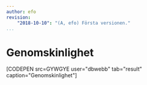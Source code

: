 ```yaml
---
author: efo
revision:
    "2018-10-10": "(A, efo) Första versionen."
...
```

Genomskinlighet
=======================


[CODEPEN src=GYWGYE user="dbwebb" tab="result" caption="Genomskinlighet"]
